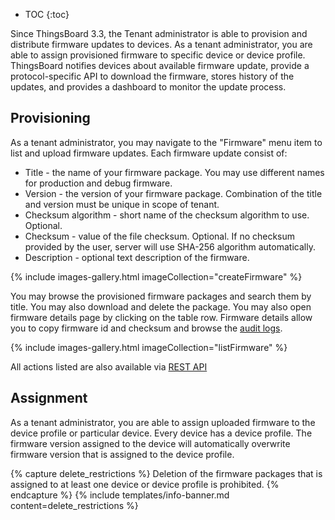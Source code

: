 * TOC 
{:toc}

Since ThingsBoard 3.3, the Tenant administrator is able to provision and distribute firmware updates to devices. As a
tenant administrator, you are able to assign provisioned firmware to specific device or device profile. ThingsBoard
notifies devices about available firmware update, provide a protocol-specific API to download the firmware, stores
history of the updates, and provides a dashboard to monitor the update process.

## Provisioning

As a tenant administrator, you may navigate to the "Firmware" menu item to list and upload firmware updates. 
Each firmware update consist of:

* Title - the name of your firmware package. You may use different names for production and debug firmware. 
* Version - the version of your firmware package. Combination of the title and version must be unique in scope of tenant.
* Checksum algorithm - short name of the checksum algorithm to use. Optional.
* Checksum - value of the file checksum. Optional. If no checksum provided by the user, server will use SHA-256 algorithm automatically.
* Description - optional text description of the firmware. 

{% include images-gallery.html imageCollection="createFirmware" %}

You may browse the provisioned firmware packages and search them by title. You may also download and delete the package.
You may also open firmware details page by clicking on the table row. Firmware details allow you to copy firmware id and checksum and browse the [audit logs](/docs/{{docsPrefix}}user-guide/audit-log/).

{% include images-gallery.html imageCollection="listFirmware" %}

All actions listed are also available via [REST API](/docs/{{docsPrefix}}reference/rest-api/)

## Assignment

As a tenant administrator, you are able to assign uploaded firmware to the device profile or particular device.
Every device has a device profile. The firmware version assigned to the device will automatically overwrite firmware version that is assigned to the device profile. 

{% capture delete_restrictions %}
Deletion of the firmware packages that is assigned to at least one device or device profile is prohibited.
{% endcapture %}
{% include templates/info-banner.md content=delete_restrictions %}
